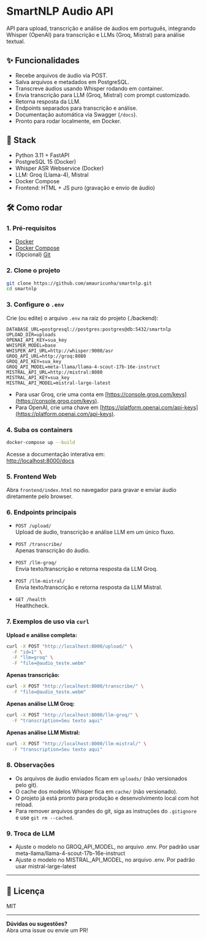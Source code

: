 # SmartNLP Audio API

API para upload, transcrição e análise de áudios em português, integrando Whisper (OpenAI) para transcrição e LLMs (Groq, Mistral) para análise textual.

## ✨ Funcionalidades

- Recebe arquivos de áudio via POST.
- Salva arquivos e metadados em PostgreSQL.
- Transcreve áudios usando Whisper rodando em container.
- Envia transcrição para LLM (Groq, Mistral) com prompt customizado.
- Retorna resposta da LLM.
- Endpoints separados para transcrição e análise.
- Documentação automática via Swagger (`/docs`).
- Pronto para rodar localmente, em Docker.

## 🚀 Stack

- Python 3.11 + FastAPI
- PostgreSQL 15 (Docker)
- Whisper ASR Webservice (Docker)
- LLM: Groq (Llama-4), Mistral
- Docker Compose
- Frontend: HTML + JS puro (gravação e envio de áudio)

## 🛠️ Como rodar

### 1. Pré-requisitos

- [Docker](https://www.docker.com/)
- [Docker Compose](https://docs.docker.com/compose/)
- (Opcional) [Git](https://git-scm.com/)

### 2. Clone o projeto

```sh
git clone https://github.com/amauricunha/smartnlp.git
cd smartnlp
```

### 3. Configure o `.env`

Crie (ou edite) o arquivo `.env` na raiz do projeto (./backend):

```
DATABASE_URL=postgresql://postgres:postgres@db:5432/smartnlp
UPLOAD_DIR=uploads
OPENAI_API_KEY=sua_key
WHISPER_MODEL=base
WHISPER_API_URL=http://whisper:9000/asr
GROQ_API_URL=http://groq:8080
GROQ_API_KEY=sua_key
GROQ_API_MODEL=meta-llama/llama-4-scout-17b-16e-instruct
MISTRAL_API_URL=http://mistral:8080
MISTRAL_API_KEY=sua_key
MISTRAL_API_MODEL=mistral-large-latest
```

- Para usar Groq, crie uma conta em [https://console.groq.com/keys](https://console.groq.com/keys).
- Para OpenAI, crie uma chave em [https://platform.openai.com/api-keys](https://platform.openai.com/api-keys).

### 4. Suba os containers

```sh
docker-compose up --build
```

Acesse a documentação interativa em:  
[http://localhost:8000/docs](http://localhost:8000/docs)

### 5. Frontend Web

Abra `frontend/index.html` no navegador para gravar e enviar áudio diretamente pelo browser.

### 6. Endpoints principais

- `POST /upload/`  
  Upload de áudio, transcrição e análise LLM em um único fluxo.

- `POST /transcribe/`  
  Apenas transcrição do áudio.

- `POST /llm-groq/`  
  Envia texto/transcrição e retorna resposta da LLM Groq.

- `POST /llm-mistral/`  
  Envia texto/transcrição e retorna resposta da LLM Mistral.

- `GET /health`  
  Healthcheck.

### 7. Exemplos de uso via `curl`

**Upload e análise completa:**
```sh
curl -X POST "http://localhost:8000/upload/" \
  -F "id=1" \
  -F "llm=groq" \
  -F "file=@audio_teste.webm"
```

**Apenas transcrição:**
```sh
curl -X POST "http://localhost:8000/transcribe/" \
  -F "file=@audio_teste.webm"
```

**Apenas análise LLM Groq:**
```sh
curl -X POST "http://localhost:8000/llm-groq/" \
  -F "transcription=Seu texto aqui"
```

**Apenas análise LLM Mistral:**
```sh
curl -X POST "http://localhost:8000/llm-mistral/" \
  -F "transcription=Seu texto aqui"
```

### 8. Observações

- Os arquivos de áudio enviados ficam em `uploads/` (não versionados pelo git).
- O cache dos modelos Whisper fica em `cache/` (não versionado).
- O projeto já está pronto para produção e desenvolvimento local com hot reload.
- Para remover arquivos grandes do git, siga as instruções do `.gitignore` e use `git rm --cached`.

### 9. Troca de LLM

- Ajuste o modelo no GROQ_API_MODEL, no arquivo .env. Por padrão usar meta-llama/llama-4-scout-17b-16e-instruct
- Ajuste o modelo no MISTRAL_API_MODEL, no arquivo .env. Por padrão usar mistral-large-latest

---

## 📄 Licença

MIT

---

**Dúvidas ou sugestões?**  
Abra uma issue ou envie um PR!


